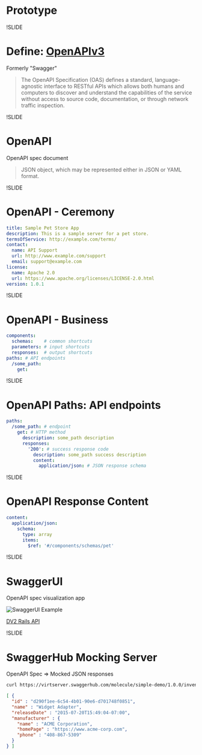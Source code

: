 # Prototype

!SLIDE

# Define: [OpenAPIv3](https://swagger.io/specification/)

Formerly "Swagger"

> The OpenAPI Specification (OAS) defines a standard, language-agnostic interface to RESTful APIs which allows both humans and computers to discover and understand the capabilities of the service without access to source code, documentation, or through network traffic inspection.

!SLIDE

# OpenAPI

OpenAPI spec document

> JSON object, which may be represented either in JSON or YAML format.

!SLIDE

# OpenAPI - Ceremony

```yaml
title: Sample Pet Store App
description: This is a sample server for a pet store.
termsOfService: http://example.com/terms/
contact:
  name: API Support
  url: http://www.example.com/support
  email: support@example.com
license:
  name: Apache 2.0
  url: https://www.apache.org/licenses/LICENSE-2.0.html
version: 1.0.1
```

!SLIDE

# OpenAPI - Business

```yaml
components:
  schemas:    # common shortcuts
  parameters: # input shortcuts
  responses:  # output shortcuts
paths: # API endpoints
  /some_path:
    get:
```

!SLIDE

# OpenAPI Paths: API endpoints

```yaml
paths:
  /some_path: # endpoint
    get: # HTTP method
      description: some_path description
      responses:
        '200': # success response code
          description: some_path success description
          content:
            application/json: # JSON response schema
```

!SLIDE

# OpenAPI Response Content

```yaml
content:
  application/json:
    schema:
      type: array
      items:
        $ref: '#/components/schemas/pet'
```

!SLIDE

# SwaggerUI

OpenAPI spec visualization app

![SwaggerUI Example](images/swaggerui-example.png)

[DV2 Rails API](https://ncar.github.io/dv2-api/api/swagger-ui/)

!SLIDE

# SwaggerHub Mocking Server

OpenAPI Spec => Mocked JSON responses

```sh
curl https://virtserver.swaggerhub.com/molecule/simple-demo/1.0.0/inventory
```

```json
[ {
  "id" : "d290f1ee-6c54-4b01-90e6-d701748f0851",
  "name" : "Widget Adapter",
  "releaseDate" : "2015-07-20T15:49:04-07:00",
  "manufacturer" : {
    "name" : "ACME Corporation",
    "homePage" : "https://www.acme-corp.com",
    "phone" : "408-867-5309"
  }
} ]
```
